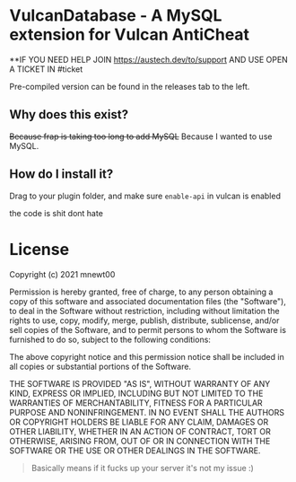 # VulcanDatabase - A MySQL extension for Vulcan AntiCheat

**IF YOU NEED HELP JOIN https://austech.dev/to/support AND USE OPEN A TICKET IN #ticket

Pre-compiled version can be found in the releases tab to the left.

## Why does this exist?
~~Because frap is taking too long to add MySQL~~ Because I wanted to use MySQL.

## How do I install it?
Drag to your plugin folder, and make sure `enable-api` in vulcan is enabled

the code is shit dont hate

# License

Copyright (c) 2021 mnewt00

Permission is hereby granted, free of charge, to any person obtaining a copy
of this software and associated documentation files (the "Software"), to deal
in the Software without restriction, including without limitation the rights
to use, copy, modify, merge, publish, distribute, sublicense, and/or sell
copies of the Software, and to permit persons to whom the Software is
furnished to do so, subject to the following conditions:

The above copyright notice and this permission notice shall be included in all
copies or substantial portions of the Software.

THE SOFTWARE IS PROVIDED "AS IS", WITHOUT WARRANTY OF ANY KIND, EXPRESS OR
IMPLIED, INCLUDING BUT NOT LIMITED TO THE WARRANTIES OF MERCHANTABILITY,
FITNESS FOR A PARTICULAR PURPOSE AND NONINFRINGEMENT. IN NO EVENT SHALL THE
AUTHORS OR COPYRIGHT HOLDERS BE LIABLE FOR ANY CLAIM, DAMAGES OR OTHER
LIABILITY, WHETHER IN AN ACTION OF CONTRACT, TORT OR OTHERWISE, ARISING FROM,
OUT OF OR IN CONNECTION WITH THE SOFTWARE OR THE USE OR OTHER DEALINGS IN THE
SOFTWARE.

> Basically means if it fucks up your server it's not my issue :)
